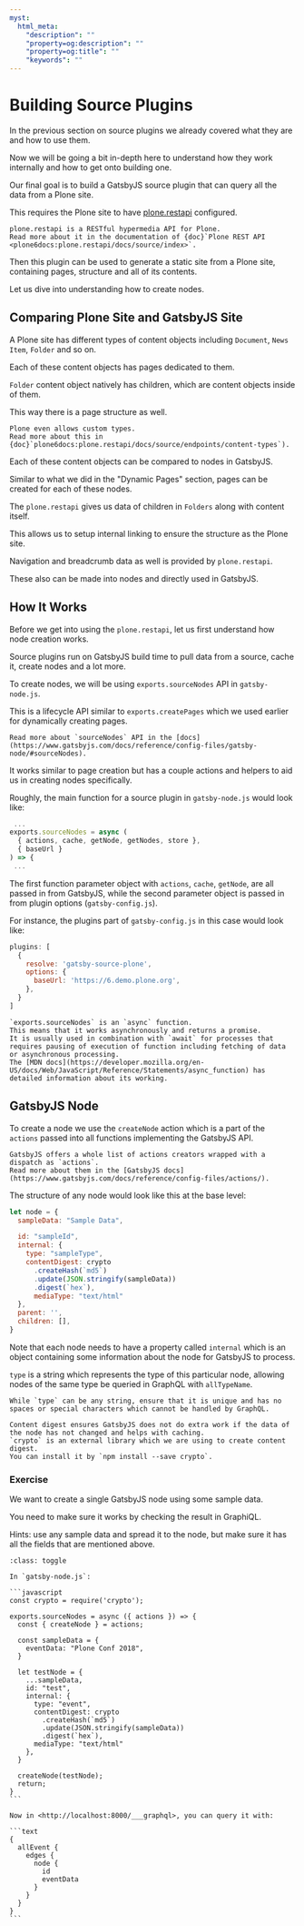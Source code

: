 ```yaml
---
myst:
  html_meta:
    "description": ""
    "property=og:description": ""
    "property=og:title": ""
    "keywords": ""
---
```


# Building Source Plugins

In the previous section on source plugins we already covered what they are and how to use them.

Now we will be going a bit in-depth here to understand how they work internally and how to get onto building one.

Our final goal is to build a GatsbyJS source plugin that can query all the data from a Plone site.

This requires the Plone site to have [plone.restapi](https://pypi.org/project/plone.restapi/) configured.

```{note}
plone.restapi is a RESTful hypermedia API for Plone.
Read more about it in the documentation of {doc}`Plone REST API <plone6docs:plone.restapi/docs/source/index>`.
```

Then this plugin can be used to generate a static site from a Plone site, containing pages, structure and all of its contents.

Let us dive into understanding how to create nodes.

## Comparing Plone Site and GatsbyJS Site

A Plone site has different types of content objects including `Document`, `News Item`, `Folder` and so on.

Each of these content objects has pages dedicated to them.

`Folder` content object natively has children, which are content objects inside of them.

This way there is a page structure as well.

```{note}
Plone even allows custom types.
Read more about this in {doc}`plone6docs:plone.restapi/docs/source/endpoints/content-types`).
```

Each of these content objects can be compared to nodes in GatsbyJS.

Similar to what we did in the "Dynamic Pages" section, pages can be created for each of these nodes.

The `plone.restapi` gives us data of children in `Folders` along with content itself.

This allows us to setup internal linking to ensure the structure as the Plone site.

Navigation and breadcrumb data as well is provided by `plone.restapi`.

These also can be made into nodes and directly used in GatsbyJS.

## How It Works

Before we get into using the `plone.restapi`, let us first understand how node creation works.

Source plugins run on GatsbyJS build time to pull data from a source, cache it, create nodes and a lot more.

To create nodes, we will be using `exports.sourceNodes` API in `gatsby-node.js`.

This is a lifecycle API similar to `exports.createPages` which we used earlier for dynamically creating pages.

```{note}
Read more about `sourceNodes` API in the [docs](https://www.gatsbyjs.com/docs/reference/config-files/gatsby-node/#sourceNodes).
```

It works similar to page creation but has a couple actions and helpers to aid us in creating nodes specifically.

Roughly, the main function for a source plugin in `gatsby-node.js` would look like:

```jsx
 ...
exports.sourceNodes = async (
  { actions, cache, getNode, getNodes, store },
  { baseUrl }
) => {
 ...
```

The first function parameter object with `actions`, `cache`, `getNode`, are all passed in from GatsbyJS, while the second parameter object is passed in from plugin options (`gatsby-config.js`).

For instance, the plugins part of `gatsby-config.js` in this case would look like:

```javascript
plugins: [
  {
    resolve: 'gatsby-source-plone',
    options: {
      baseUrl: 'https://6.demo.plone.org',
    },
  }
]
```

```{note}
`exports.sourceNodes` is an `async` function.
This means that it works asynchronously and returns a promise.
It is usually used in combination with `await` for processes that requires pausing of execution of function including fetching of data or asynchronous processing.
The [MDN docs](https://developer.mozilla.org/en-US/docs/Web/JavaScript/Reference/Statements/async_function) has detailed information about its working.
```

## GatsbyJS Node

To create a node we use the `createNode` action which is a part of the `actions` passed into all functions implementing the GatsbyJS API.

```{note}
GatsbyJS offers a whole list of actions creators wrapped with a dispatch as `actions`.
Read more about them in the [GatsbyJS docs](https://www.gatsbyjs.com/docs/reference/config-files/actions/).
```

The structure of any node would look like this at the base level:

```javascript
let node = {
  sampleData: "Sample Data",

  id: "sampleId",
  internal: {
    type: "sampleType",
    contentDigest: crypto
      .createHash(`md5`)
      .update(JSON.stringify(sampleData))
      .digest(`hex`),
      mediaType: "text/html"
  },
  parent: '',
  children: [],
}
```

Note that each node needs to have a property called `internal` which is an object containing some information about the node for GatsbyJS to process.

`type` is a string which represents the type of this particular node, allowing nodes of the same type be queried in GraphQL with `allTypeName`.

```{note}
While `type` can be any string, ensure that it is unique and has no spaces or special characters which cannot be handled by GraphQL.
```

```{note}
Content digest ensures GatsbyJS does not do extra work if the data of the node has not changed and helps with caching.
`crypto` is an external library which we are using to create content digest.
You can install it by `npm install --save crypto`.
```

### Exercise

We want to create a single GatsbyJS node using some sample data.

You need to make sure it works by checking the result in GraphiQL.

Hints: use any sample data and spread it to the node, but make sure it has all the fields that are mentioned above.

````{admonition} Solution
:class: toggle

In `gatsby-node.js`:

```javascript
const crypto = require('crypto');

exports.sourceNodes = async ({ actions }) => {
  const { createNode } = actions;

  const sampleData = {
    eventData: "Plone Conf 2018",
  }

  let testNode = {
    ...sampleData,
    id: "test",
    internal: {
      type: "event",
      contentDigest: crypto
        .createHash(`md5`)
        .update(JSON.stringify(sampleData))
        .digest(`hex`),
      mediaType: "text/html"
    },
  }

  createNode(testNode);
  return;
}
```

Now in <http://localhost:8000/___graphql>, you can query it with:

```text
{
  allEvent {
    edges {
      node {
        id
        eventData
      }
    }
  }
}
```
````
